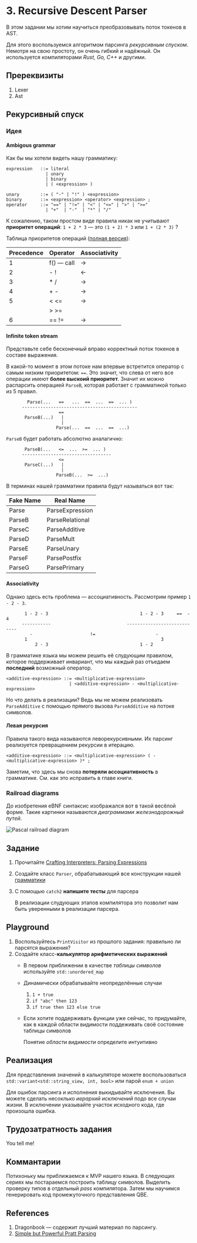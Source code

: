 
# 3. Recursive Descent Parser

В этом задании мы хотим научиться преобразовывать поток токенов в AST. 

Для этого воспользуемся алгоритмом парсинга _рекурсивным спуском_. 
Немотря на свою простоту, он очень гибкий и надёжный. 
Он используется компиляторами _Rust, Go, C++_ и другими.

## Пререквизиты
  
1. Lexer
2. Ast

## Рекурсивный спуск

### Идея

#### Ambigous grammar

Как бы мы хотели видеть нашу грамматику:

```ebnf
expression   ::= literal
               | unary
               | binary
               | ( <expression> )
               
unary        ::= ( "-" | "!" ) <expression>
binary       ::= <expression> <operator> <expression> ;
operator     ::= "==" | "!=" | "<" | "<=" | ">" | ">="
               | "+"  | "-"  | "*" | "/"
```

К сожалению, таком простом виде правила никак не учитывают **приоритет
операций**: `1 + 2 * 3` — это `(1 + 2) * 3` или `1 + (2 * 3)` ? 

Таблица приоритетов операций ([полная версия](https://en.cppreference.com/w/c/language/operator_precedence)):

| Precedence |  Operator  |      Associativity      |
|-------------------------|-------------------------|-
|      1     | f() — call |           →             |
|      2     |    - !     |           ←             |
|      3     |    * /     |           →             |
|      4     |    + -     |           →             |
|      5     |    < <=    |           →             |
|            |    > >=    |                         |
|      6     |    == !=   |           →             |

#### Infinite token stream

Представьте себе бесконечный вправо корректный поток токенов в составе выражения.

В какой-то момент в этом потоке нам впервые встретится оператор с самым низким
приоритетом: `==`. Это значит, что слева от него все операции имеют **более
выскоий приоритет**. Значит их можно распарсить операцией `ParseB`, которая
работает с грамматикой только из 5 правил.

```
        Parse(...   ==   ...  ==  ...  ==  ... )
      --------------------------------------------
                    ==
       ParseB(...)   |
                     |
                   Parse(...  ==  ...  ==  ...)
```

`ParseB` будет работать абсолютно аналагично:

```
       ParseB(...   <=  ...  >=  ... )
      ----------------------------------
                    <=
       ParseC(...)   |
                     |
                   ParseB(...  >=  ...)
```

В терминах нашей грамматики правила будут называться вот так: 

| Fake Name | Real Name       |
| --------- | --------------- |
|  Parse    | ParseExpression |
|  ParseB   | ParseRelational |
|  ParseC   | ParseAdditive   |
|  ParseD   | ParseMult       |
|  ParseE   | ParseUnary      |
|  ParseF   | ParsePostfix    |
|  ParseG   | ParsePrimary    |

#### Associativity

Однако здесь есть проблема — ассоциативность. Рассмотрим пример `1 - 2 - 3`.

```
       1 - 2 - 3                                   1 - 2 - 3     ==  - 4
      -----------                             ----------------------------
         -                      !=                       -                
       1                                                   3 
           2 - 3                                   1 - 2

```

В грамматике языка мы можем решить её слудующим правилом, которое поддерживает
инвариант, что мы каждый раз отъедаем **последний** возможный оператор.

```ebnf
<additive-expression> ::= <multiplicative-expression>
                        | <additive-expression> - <multiplicative-expression>
```

Но что делать в реализации? Ведь мы не можем реализовать `ParseAdditive` c
помощью прямого вызова `ParseAdditive` на потоке символов.


#### Левая рекурсия

Правила такого вида называются леворекурсивными. 
Их парсинг реализуется превращением рекурсии в итерацию. 

```ebnf
<additive-expression> ::= <multiplicative-expression> ( - <multiplicative-expression> )* ;
```

Заметим, что здесь мы снова **потеряли ассоциативность** в грамматике. 
См. как это исправить в главе книги.

### Railroad diagrams

До изобретения eBNF синтаксис изображался вот в такой весёлой форме. Такие
картинки называются _диаграммами железнодорожный путей_.

![Pascal railroad diagram](./media/4-railroad.png)

## Задание

1. Прочитайте [Crafting Interpreters: Parsing Expressions](https://craftinginterpreters.com/parsing-expressions.html)
2. Создайте класс `Parser`, обрабатывающий все конструкции нашей 
   [грамматики](https://github.com/otakubeam/compilers-tasks/blob/master/tasks/2-ast-visitors.md#appendix-a-grammar)
4. С помощью `catch2` **напишите тесты** для парсера
   
   В реализации слудующих этапов компилятора это позволит нам быть 
   уверенными в реализации парсера.

## Playground

1. Воспользуйтесь `PrintVisitor` из прошлого задания: правильно ли парсятся выражения?
2. Создайте класс-**калькулятор арифметических выражений**
   - В первом приближении в качестве *таблицы символов* используйте `std::unordered_map`
   - Динамически обрабатывайте неопределённые случаи 

     1. `1 + true` 
     2. `if "abc" then 123`
     3. `if true then 123 else true`

   - Если хотите поддерживать функции уже сейчас, то придумайте, как в каждой
     области видимости поддеживать своё состояние таблицы символов

     Понятие _области видимости_ определите интуитивно


## Реализация

Для представления значений в калькуляторе можете воспользоваться
`std::variant<std::string_view, int, bool>` или парой `enum + union`

Для ошибок парсинга и исполнения выкидывайте исключения. Вы можете сделать
несоклько _иерархий исключений_ подо все случаи жизни. В исключении указывайте
участок исходного кода, где произошла ошибка.

## Трудозатратность задания

You tell me!

## Коммантарии

Потихоньку мы приближаемся к MVP нашего языка. В следующих сериях мы
постараемся построить таблицу символов. Выделить проверку типов в отдельный
_pass_ компилятора. Затем мы научимся генерировать код промежуточного
представления QBE.

## References 

1. Dragonbook — содержит лучший материал по парсингу.
2. [Simple but Powerful Pratt Parsing](https://matklad.github.io/2020/04/13/simple-but-powerful-pratt-parsing.html)
